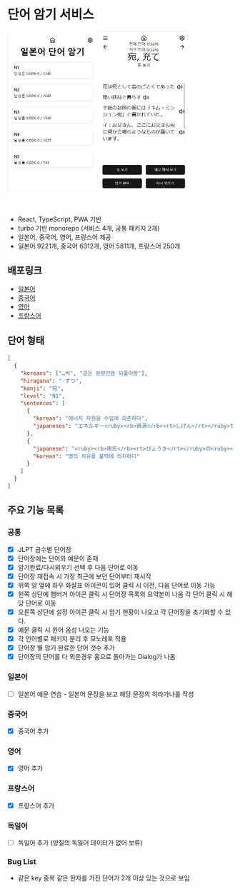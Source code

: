 # 단어 암기 서비스

<img src="docs/mainPage.png" width="200">
<img src="docs/wordsPage.png" width="200">
<br>
<br>
<br>

- React, TypeScript, PWA 기반
- turbo 기반 monorepo (서비스 4개, 공통 패키지 2개)
- 일본어, 중국어, 영어, 프랑스어 제공
- 일본어 9221개, 중국어 6312개, 영어 5811개, 프랑스어 250개

## 배포링크

- [일본어](https://japanese-word-memory.vercel.app)
- [중국어](https://chinese-word-memory.vercel.app)
- [영어](https://english-word-memory.vercel.app)
- [프랑스어](https://french-word-memory.vercel.app/)

## 단어 형태

```json
[
  {
    "koreans": ["…씩", "같은 분량만큼 되풀이함"],
    "hiragana": "-ずつ",
    "kanji": "宛",
    "level": "N1",
    "sentences": [
      {
        "korean": "에너지 자원을 수입에 의존하다",
        "japaneses": "エネルギー<ruby><rb>資源</rb><rt>しげん</rt></ruby>を<ruby><rb>輸入</rb><rt>ゆにゅう</rt></ruby>に<ruby><rb>頼</rb><rt><strong>たよ</strong></rt></ruby><strong>る</strong>"
      },
      {
        "japanese": "<ruby><rb>病気</rb><rt>びょうき</rt></ruby>の<ruby><rb>治癒</rb><rt>ちゆ</rt></ruby>を<ruby><rb>仏力</rb><rt>ぶつりき</rt></ruby>に<ruby><rb>頼</rb><rt><strong>たよ</strong></rt></ruby><strong>る</strong>.",
        "korean": "병의 치유를 불력에 의지하다"
      }
    ]
  }
]
```

## 주요 기능 목록

### 공통

- [x] JLPT 급수별 단어장
- [x] 단어장에는 단어와 예문이 존재
- [x] 암기완료/다시외우기 선택 후 다음 단어로 이동
- [x] 단어장 재접속 시 가장 최근에 보던 단어부터 재시작
- [x] 위쪽 양 옆에 좌우 화살표 아이콘이 있어 클릭 시 이전, 다음 단어로 이동 가능
- [x] 왼쪽 상단에 햄버거 아이콘 클릭 시 단어장 목록의 요약본이 나옴 각 단어 클릭 시 해당 단어로 이동
- [x] 오른쪽 상단에 설정 아이콘 클릭 시 암기 현황이 나오고 각 단어장을 초기화할 수 있다.
- [x] 예문 클릭 시 원어 음성 나오는 기능
- [x] 각 언어별로 패키지 분리 후 모노레포 적용
- [x] 단어장 별 암기 완료한 단어 갯수 추가
- [x] 단어장의 단어를 다 외운경우 홈으로 돌아가는 Dialog가 나옴

### 일본어

- [ ] 일본어 예문 연습 - 일본어 문장을 보고 해당 문장의 히라가나를 작성

### 중국어

- [x] 중국어 추가

### 영어

- [x] 영어 추가

### 프랑스어

- [x] 프랑스어 추가

### 독일어

- [ ] 독일어 추가 (양질의 독일어 데이터가 없어 보류)

### Bug List

- 같은 key 중복 같은 한자를 가진 단어가 2개 이상 있는 것으로 보임
